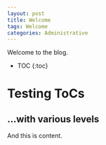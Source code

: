 ```yaml
---
layout: post
title: Welcome
tags: Welcome
categories: Administrative
---
```


Welcome to the blog.
<!--more-->

* TOC
{:toc}


# Testing ToCs
	
## ...with various levels

And this is content.